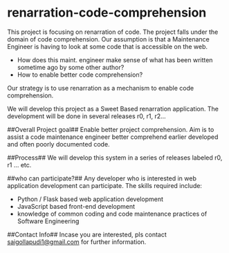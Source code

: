 # renarration-code-comprehension
This project is focusing on renarration of code. The project falls under the domain of code comprehension.  Our assumption is that a Maintenance Engineer is having to look at some code that is accessible on the web. 
 + How does this maint. engineer make sense of what has been written sometime ago by some other author? 
 + How to enable better code comprehension?  
 
Our strategy is to use renarration as a mechanism to enable code comprehension. 
 
We will develop this project as a Sweet Based renarration application. The development will be done in several releases r0, r1, r2...   

##Overall Project goal##
Enable better project comprehension. Aim is to assist a code maintenance engineer better comprehend earlier developed and often poorly documented code.   

##Process##
We will develop this system in a series of releases labeled r0, r1 ... etc.

##who can participate?##
Any developer who is interested in web application development can participate. The skills required include:
+ Python / Flask based web application development
+ JavaScript based front-end development
+ knowledge of common coding and code maintenance practices of Software Engineering

##Contact Info##
Incase you are interested, pls contact saigollapudi1@gmail.com for further information.

